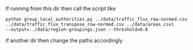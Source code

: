 If running from this dir then call the script like

```
python group_local_authorities.py ../data/traffic_flux_row-normed.csv ../data/traffic_flux_transpose_row-normed.csv ../data/areas.csv\
--output=../data/region-groupings.json --threshold=0.8
```

if another dir then change the paths accordingly

